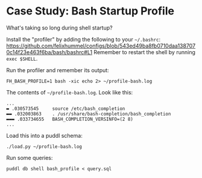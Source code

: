 # Case Study: Bash Startup Profile
What's taking so long during shell startup?

Install the "profiler" by adding the following to your `~/.bashrc`:
https://github.com/felixhummel/configs/blob/543ed49ba8fb0710daa1387070c14f23e463f6ba/bash/bashrc#L1
Remember to restart the shell by running `exec $SHELL`.

Run the profiler and remember its output:
```
FH_BASH_PROFILE=1 bash -xic echo 2> ~/profile-bash.log
```

The contents of `~/profile-bash.log`. Look like this:
```
...
▬ .030573545	 source /etc/bash_completion
▬▬ .032003863	 . /usr/share/bash-completion/bash_completion
▬▬▬ .033734655	 BASH_COMPLETION_VERSINFO=(2 8)
...
```

Load this into a puddl schema:
```
./load.py ~/profile-bash.log
```

Run some queries:
```
puddl db shell bash_profile < query.sql
```

